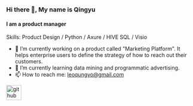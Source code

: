 ### Hi there 👋, My name is Qingyu
#### I am a product manager


Skills: Product Design / Python / Axure / HIVE SQL / Visio

- 🔭 I’m currently working on a product called "Marketing Platform". It helps enterprise users to define the strategy of how to reach out their customers. 
- 🌱 I’m currently learning data mining and programmatic advertising.  
- 📫 How to reach me: leoqungyo@gmail.com 


[<img src='https://cdn.jsdelivr.net/npm/simple-icons@3.0.1/icons/github.svg' alt='github' height='40'>](https://github.com/qliuaq)  





